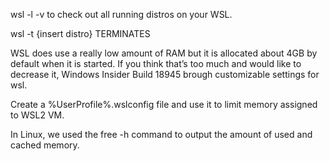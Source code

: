 wsl -l -v to check out all running distros on your WSL.

wsl -t {insert distro}   TERMINATES


WSL does use a really low amount of RAM but it is allocated about 4GB by default when it is started. If you think that’s too much and would like to decrease it, Windows Insider Build 18945 brough customizable settings for wsl.

Create a %UserProfile%\.wslconfig file and use it to limit memory assigned to WSL2 VM.



In Linux, we used the
free -h
command to output the amount of used and cached memory.
